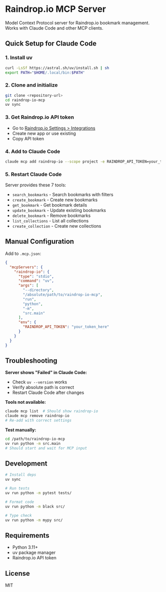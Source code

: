 # Raindrop.io MCP Server

Model Context Protocol server for Raindrop.io bookmark management. Works with Claude Code and other MCP clients.

## Quick Setup for Claude Code

### 1. Install uv
```bash
curl -LsSf https://astral.sh/uv/install.sh | sh
export PATH="$HOME/.local/bin:$PATH"
```

### 2. Clone and initialize
```bash
git clone <repository-url>
cd raindrop-io-mcp
uv sync
```

### 3. Get Raindrop.io API token
- Go to [Raindrop.io Settings > Integrations](https://app.raindrop.io/settings/integrations)
- Create new app or use existing
- Copy API token

### 4. Add to Claude Code
```bash
claude mcp add raindrop-io --scope project -e RAINDROP_API_TOKEN=your_token_here -- uv --directory /absolute/path/to/raindrop-io-mcp run python -m src.main
```

### 5. Restart Claude Code
Server provides these 7 tools:
- `search_bookmarks` - Search bookmarks with filters
- `create_bookmark` - Create new bookmarks
- `get_bookmark` - Get bookmark details
- `update_bookmark` - Update existing bookmarks  
- `delete_bookmark` - Remove bookmarks
- `list_collections` - List all collections
- `create_collection` - Create new collections

## Manual Configuration

Add to `.mcp.json`:
```json
{
  "mcpServers": {
    "raindrop-io": {
      "type": "stdio",
      "command": "uv",
      "args": [
        "--directory", 
        "/absolute/path/to/raindrop-io-mcp",
        "run", 
        "python", 
        "-m", 
        "src.main"
      ],
      "env": {
        "RAINDROP_API_TOKEN": "your_token_here"
      }
    }
  }
}
```

## Troubleshooting

**Server shows "Failed" in Claude Code:**
- Check `uv --version` works
- Verify absolute path is correct
- Restart Claude Code after changes

**Tools not available:**
```bash
claude mcp list  # Should show raindrop-io
claude mcp remove raindrop-io
# Re-add with correct settings
```

**Test manually:**
```bash
cd /path/to/raindrop-io-mcp
uv run python -m src.main
# Should start and wait for MCP input
```

## Development

```bash
# Install deps
uv sync

# Run tests
uv run python -m pytest tests/

# Format code
uv run python -m black src/

# Type check
uv run python -m mypy src/
```

## Requirements

- Python 3.11+
- uv package manager
- Raindrop.io API token

## License

MIT